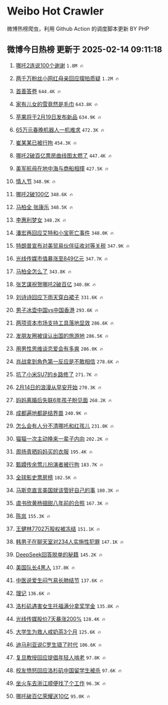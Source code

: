 # Weibo Hot Crawler 



微博热榜爬虫，利用 Github Action 的调度脚本更新 BY PHP 


## 微博今日热榜 更新于 2025-02-14 09:11:18 
1. [哪吒2连说100个谢谢](https://s.weibo.com/weibo?q=%23%E5%93%AA%E5%90%922%E8%BF%9E%E8%AF%B4100%E4%B8%AA%E8%B0%A2%E8%B0%A2%23&t=31&band_rank=1&Refer=top) `1.8M 🔥` 

1. [两千万粉丝小网红母亲回应摆拍质疑](https://s.weibo.com/weibo?q=%23%E4%B8%A4%E5%8D%83%E4%B8%87%E7%B2%89%E4%B8%9D%E5%B0%8F%E7%BD%91%E7%BA%A2%E6%AF%8D%E4%BA%B2%E5%9B%9E%E5%BA%94%E6%91%86%E6%8B%8D%E8%B4%A8%E7%96%91%23&t=31&band_rank=2&Refer=top) `1.2M 🔥` 

1. [首善答卷](https://s.weibo.com/weibo?q=%23%E9%A6%96%E5%96%84%E7%AD%94%E5%8D%B7%23&t=31&band_rank=3&Refer=top) `644.4K 🔥` 

1. [家有儿女的雪竟然是毛巾](https://s.weibo.com/weibo?q=%23%E5%AE%B6%E6%9C%89%E5%84%BF%E5%A5%B3%E7%9A%84%E9%9B%AA%E7%AB%9F%E7%84%B6%E6%98%AF%E6%AF%9B%E5%B7%BE%23&t=31&band_rank=4&Refer=top) `643.8K 🔥` 

1. [苹果将于2月19日发布新品](https://s.weibo.com/weibo?q=%23%E8%8B%B9%E6%9E%9C%E5%B0%86%E4%BA%8E2%E6%9C%8819%E6%97%A5%E5%8F%91%E5%B8%83%E6%96%B0%E5%93%81%23&t=31&band_rank=5&Refer=top) `634.9K 🔥` 

1. [65万元春晚机器人一机难求](https://s.weibo.com/weibo?q=%2365%E4%B8%87%E5%85%83%E6%98%A5%E6%99%9A%E6%9C%BA%E5%99%A8%E4%BA%BA%E4%B8%80%E6%9C%BA%E9%9A%BE%E6%B1%82%23&t=31&band_rank=6&Refer=top) `472.3K 🔥` 

1. [崔某某已被行拘](https://s.weibo.com/weibo?q=%23%E5%B4%94%E6%9F%90%E6%9F%90%E5%B7%B2%E8%A2%AB%E8%A1%8C%E6%8B%98%23&t=31&band_rank=7&Refer=top) `454.3K 🔥` 

1. [哪吒2破百亿票房曲线图太燃了](https://s.weibo.com/weibo?q=%23%E5%93%AA%E5%90%922%E7%A0%B4%E7%99%BE%E4%BA%BF%E7%A5%A8%E6%88%BF%E6%9B%B2%E7%BA%BF%E5%9B%BE%E5%A4%AA%E7%87%83%E4%BA%86%23&t=31&band_rank=8&Refer=top) `447.4K 🔥` 

1. [美军航母在地中海与商船相撞](https://s.weibo.com/weibo?q=%23%E7%BE%8E%E5%86%9B%E8%88%AA%E6%AF%8D%E5%9C%A8%E5%9C%B0%E4%B8%AD%E6%B5%B7%E4%B8%8E%E5%95%86%E8%88%B9%E7%9B%B8%E6%92%9E%23&t=31&band_rank=9&Refer=top) `427.5K 🔥` 

1. [情人节](https://s.weibo.com/weibo?q=%E6%83%85%E4%BA%BA%E8%8A%82&t=31&band_rank=10&Refer=top) `348.9K 🔥` 

1. [哪吒2破100亿](https://s.weibo.com/weibo?q=%23%E5%93%AA%E5%90%922%E7%A0%B4100%E4%BA%BF%23&t=31&band_rank=11&Refer=top) `348.6K 🔥` 

1. [马柏全 张康乐](https://s.weibo.com/weibo?q=%E9%A9%AC%E6%9F%8F%E5%85%A8%20%E5%BC%A0%E5%BA%B7%E4%B9%90&t=31&band_rank=12&Refer=top) `348.5K 🔥` 

1. [李惠利梦女](https://s.weibo.com/weibo?q=%E6%9D%8E%E6%83%A0%E5%88%A9%E6%A2%A6%E5%A5%B3&t=31&band_rank=13&Refer=top) `348.2K 🔥` 

1. [潘宏再回应艾特和小宝死亡事件](https://s.weibo.com/weibo?q=%23%E6%BD%98%E5%AE%8F%E5%86%8D%E5%9B%9E%E5%BA%94%E8%89%BE%E7%89%B9%E5%92%8C%E5%B0%8F%E5%AE%9D%E6%AD%BB%E4%BA%A1%E4%BA%8B%E4%BB%B6%23&t=31&band_rank=14&Refer=top) `348.0K 🔥` 

1. [特朗普宣布对美贸易伙伴征收对等关税](https://s.weibo.com/weibo?q=%23%E7%89%B9%E6%9C%97%E6%99%AE%E5%AE%A3%E5%B8%83%E5%AF%B9%E7%BE%8E%E8%B4%B8%E6%98%93%E4%BC%99%E4%BC%B4%E5%BE%81%E6%94%B6%E5%AF%B9%E7%AD%89%E5%85%B3%E7%A8%8E%23&t=31&band_rank=15&Refer=top) `347.9K 🔥` 

1. [光线传媒市值暴涨至849亿元](https://s.weibo.com/weibo?q=%23%E5%85%89%E7%BA%BF%E4%BC%A0%E5%AA%92%E5%B8%82%E5%80%BC%E6%9A%B4%E6%B6%A8%E8%87%B3849%E4%BA%BF%E5%85%83%23&t=31&band_rank=16&Refer=top) `347.7K 🔥` 

1. [马柏全怎么了](https://s.weibo.com/weibo?q=%23%E9%A9%AC%E6%9F%8F%E5%85%A8%E6%80%8E%E4%B9%88%E4%BA%86%23&t=31&band_rank=17&Refer=top) `343.8K 🔥` 

1. [张艺谋祝贺哪吒2破百亿](https://s.weibo.com/weibo?q=%23%E5%BC%A0%E8%89%BA%E8%B0%8B%E7%A5%9D%E8%B4%BA%E5%93%AA%E5%90%922%E7%A0%B4%E7%99%BE%E4%BA%BF%23&t=31&band_rank=18&Refer=top) `340.8K 🔥` 

1. [刘诗诗回应下雨天穿白裙子](https://s.weibo.com/weibo?q=%E5%88%98%E8%AF%97%E8%AF%97%E5%9B%9E%E5%BA%94%E4%B8%8B%E9%9B%A8%E5%A4%A9%E7%A9%BF%E7%99%BD%E8%A3%99%E5%AD%90&t=31&band_rank=19&Refer=top) `331.6K 🔥` 

1. [男子冰壶中国vs中国香港](https://s.weibo.com/weibo?q=%23%E7%94%B7%E5%AD%90%E5%86%B0%E5%A3%B6%E4%B8%AD%E5%9B%BDvs%E4%B8%AD%E5%9B%BD%E9%A6%99%E6%B8%AF%23&t=31&band_rank=20&Refer=top) `293.6K 🔥` 

1. [两项资本市场支持工具落地显效](https://s.weibo.com/weibo?q=%23%E4%B8%A4%E9%A1%B9%E8%B5%84%E6%9C%AC%E5%B8%82%E5%9C%BA%E6%94%AF%E6%8C%81%E5%B7%A5%E5%85%B7%E8%90%BD%E5%9C%B0%E6%98%BE%E6%95%88%23&t=31&band_rank=21&Refer=top) `286.6K 🔥` 

1. [发朋友圈被误认出国的旅游地](https://s.weibo.com/weibo?q=%23%E5%8F%91%E6%9C%8B%E5%8F%8B%E5%9C%88%E8%A2%AB%E8%AF%AF%E8%AE%A4%E5%87%BA%E5%9B%BD%E7%9A%84%E6%97%85%E6%B8%B8%E5%9C%B0%23&t=31&band_rank=22&Refer=top) `286.5K 🔥` 

1. [用男性思维谈恋爱会有多爽](https://s.weibo.com/weibo?q=%23%E7%94%A8%E7%94%B7%E6%80%A7%E6%80%9D%E7%BB%B4%E8%B0%88%E6%81%8B%E7%88%B1%E4%BC%9A%E6%9C%89%E5%A4%9A%E7%88%BD%23&t=31&band_rank=23&Refer=top) `286.0K 🔥` 

1. [肖战拿到角色第一反应是不敢相信](https://s.weibo.com/weibo?q=%23%E8%82%96%E6%88%98%E6%8B%BF%E5%88%B0%E8%A7%92%E8%89%B2%E7%AC%AC%E4%B8%80%E5%8F%8D%E5%BA%94%E6%98%AF%E4%B8%8D%E6%95%A2%E7%9B%B8%E4%BF%A1%23&t=31&band_rank=24&Refer=top) `278.6K 🔥` 

1. [坑了小米SU7的乡路修了](https://s.weibo.com/weibo?q=%23%E5%9D%91%E4%BA%86%E5%B0%8F%E7%B1%B3SU7%E7%9A%84%E4%B9%A1%E8%B7%AF%E4%BF%AE%E4%BA%86%23&t=31&band_rank=25&Refer=top) `271.7K 🔥` 

1. [2月14日的浪漫从早安开始](https://s.weibo.com/weibo?q=%232%E6%9C%8814%E6%97%A5%E7%9A%84%E6%B5%AA%E6%BC%AB%E4%BB%8E%E6%97%A9%E5%AE%89%E5%BC%80%E5%A7%8B%23&t=31&band_rank=26&Refer=top) `270.3K 🔥` 

1. [妈妈离婚后失联6年孩子盼见面](https://s.weibo.com/weibo?q=%23%E5%A6%88%E5%A6%88%E7%A6%BB%E5%A9%9A%E5%90%8E%E5%A4%B1%E8%81%946%E5%B9%B4%E5%AD%A9%E5%AD%90%E7%9B%BC%E8%A7%81%E9%9D%A2%23&t=31&band_rank=27&Refer=top) `268.2K 🔥` 

1. [成都遍地都是结界兽](https://s.weibo.com/weibo?q=%23%E6%88%90%E9%83%BD%E9%81%8D%E5%9C%B0%E9%83%BD%E6%98%AF%E7%BB%93%E7%95%8C%E5%85%BD%23&t=31&band_rank=28&Refer=top) `240.9K 🔥` 

1. [怎么会有人分不清哪吒和红孩儿](https://s.weibo.com/weibo?q=%23%E6%80%8E%E4%B9%88%E4%BC%9A%E6%9C%89%E4%BA%BA%E5%88%86%E4%B8%8D%E6%B8%85%E5%93%AA%E5%90%92%E5%92%8C%E7%BA%A2%E5%AD%A9%E5%84%BF%23&t=31&band_rank=29&Refer=top) `231.0K 🔥` 

1. [猫猫一次主动换来一辈子内向](https://s.weibo.com/weibo?q=%E7%8C%AB%E7%8C%AB%E4%B8%80%E6%AC%A1%E4%B8%BB%E5%8A%A8%E6%8D%A2%E6%9D%A5%E4%B8%80%E8%BE%88%E5%AD%90%E5%86%85%E5%90%91&t=31&band_rank=30&Refer=top) `202.2K 🔥` 

1. [周扬青晒妈妈买的衣服](https://s.weibo.com/weibo?q=%E5%91%A8%E6%89%AC%E9%9D%92%E6%99%92%E5%A6%88%E5%A6%88%E4%B9%B0%E7%9A%84%E8%A1%A3%E6%9C%8D&t=31&band_rank=31&Refer=top) `195.4K 🔥` 

1. [甄嬛传余莺儿扮演者被行拘](https://s.weibo.com/weibo?q=%23%E7%94%84%E5%AC%9B%E4%BC%A0%E4%BD%99%E8%8E%BA%E5%84%BF%E6%89%AE%E6%BC%94%E8%80%85%E8%A2%AB%E8%A1%8C%E6%8B%98%23&t=31&band_rank=32&Refer=top) `183.7K 🔥` 

1. [全球影史票房榜](https://s.weibo.com/weibo?q=%E5%85%A8%E7%90%83%E5%BD%B1%E5%8F%B2%E7%A5%A8%E6%88%BF%E6%A6%9C&t=31&band_rank=33&Refer=top) `182.5K 🔥` 

1. [马斯克直言美国就该管好自己的事](https://s.weibo.com/weibo?q=%23%E9%A9%AC%E6%96%AF%E5%85%8B%E7%9B%B4%E8%A8%80%E7%BE%8E%E5%9B%BD%E5%B0%B1%E8%AF%A5%E7%AE%A1%E5%A5%BD%E8%87%AA%E5%B7%B1%E7%9A%84%E4%BA%8B%23&t=31&band_rank=34&Refer=top) `180.3K 🔥` 

1. [虞书欣黄杨钿甜八年前的合照](https://s.weibo.com/weibo?q=%23%E8%99%9E%E4%B9%A6%E6%AC%A3%E9%BB%84%E6%9D%A8%E9%92%BF%E7%94%9C%E5%85%AB%E5%B9%B4%E5%89%8D%E7%9A%84%E5%90%88%E7%85%A7%23&t=31&band_rank=35&Refer=top) `167.3K 🔥` 

1. [陈岚](https://s.weibo.com/weibo?q=%E9%99%88%E5%B2%9A&t=31&band_rank=36&Refer=top) `155.3K 🔥` 

1. [王健林7702万股权被冻结](https://s.weibo.com/weibo?q=%23%E7%8E%8B%E5%81%A5%E6%9E%977702%E4%B8%87%E8%82%A1%E6%9D%83%E8%A2%AB%E5%86%BB%E7%BB%93%23&t=31&band_rank=37&Refer=top) `151.1K 🔥` 

1. [韩男子在聊天室对234人实施性犯罪](https://s.weibo.com/weibo?q=%23%E9%9F%A9%E7%94%B7%E5%AD%90%E5%9C%A8%E8%81%8A%E5%A4%A9%E5%AE%A4%E5%AF%B9234%E4%BA%BA%E5%AE%9E%E6%96%BD%E6%80%A7%E7%8A%AF%E7%BD%AA%23&t=31&band_rank=38&Refer=top) `147.1K 🔥` 

1. [DeepSeek回答脱单的秘籍](https://s.weibo.com/weibo?q=%23DeepSeek%E5%9B%9E%E7%AD%94%E8%84%B1%E5%8D%95%E7%9A%84%E7%A7%98%E7%B1%8D%23&t=31&band_rank=39&Refer=top) `145.2K 🔥` 

1. [美国队长4黑人](https://s.weibo.com/weibo?q=%E7%BE%8E%E5%9B%BD%E9%98%9F%E9%95%BF4%E9%BB%91%E4%BA%BA&t=31&band_rank=40&Refer=top) `137.8K 🔥` 

1. [中医说爱生闷气易长肺结节](https://s.weibo.com/weibo?q=%23%E4%B8%AD%E5%8C%BB%E8%AF%B4%E7%88%B1%E7%94%9F%E9%97%B7%E6%B0%94%E6%98%93%E9%95%BF%E8%82%BA%E7%BB%93%E8%8A%82%23&t=31&band_rank=41&Refer=top) `137.6K 🔥` 

1. [理记](https://s.weibo.com/weibo?q=%E7%90%86%E8%AE%B0&t=31&band_rank=42&Refer=top) `136.6K 🔥` 

1. [洛杉矶遇害女生托福满分拿奖学金](https://s.weibo.com/weibo?q=%23%E6%B4%9B%E6%9D%89%E7%9F%B6%E9%81%87%E5%AE%B3%E5%A5%B3%E7%94%9F%E6%89%98%E7%A6%8F%E6%BB%A1%E5%88%86%E6%8B%BF%E5%A5%96%E5%AD%A6%E9%87%91%23&t=31&band_rank=43&Refer=top) `135.8K 🔥` 

1. [光线传媒股价7天暴涨200%](https://s.weibo.com/weibo?q=%23%E5%85%89%E7%BA%BF%E4%BC%A0%E5%AA%92%E8%82%A1%E4%BB%B77%E5%A4%A9%E6%9A%B4%E6%B6%A8200%25%23&t=31&band_rank=44&Refer=top) `128.4K 🔥` 

1. [大学生为救人戒奶茶3个月](https://s.weibo.com/weibo?q=%23%E5%A4%A7%E5%AD%A6%E7%94%9F%E4%B8%BA%E6%95%91%E4%BA%BA%E6%88%92%E5%A5%B6%E8%8C%B63%E4%B8%AA%E6%9C%88%23&t=31&band_rank=45&Refer=top) `125.6K 🔥` 

1. [迪马利亚说C罗生错了时代](https://s.weibo.com/weibo?q=%23%E8%BF%AA%E9%A9%AC%E5%88%A9%E4%BA%9A%E8%AF%B4C%E7%BD%97%E7%94%9F%E9%94%99%E4%BA%86%E6%97%B6%E4%BB%A3%23&t=31&band_rank=46&Refer=top) `106.6K 🔥` 

1. [复旦教授回应提倡年轻人啃老](https://s.weibo.com/weibo?q=%23%E5%A4%8D%E6%97%A6%E6%95%99%E6%8E%88%E5%9B%9E%E5%BA%94%E6%8F%90%E5%80%A1%E5%B9%B4%E8%BD%BB%E4%BA%BA%E5%95%83%E8%80%81%23&t=31&band_rank=47&Refer=top) `97.8K 🔥` 

1. [校友愤怒回应洛杉矶中国留学生被杀](https://s.weibo.com/weibo?q=%23%E6%A0%A1%E5%8F%8B%E6%84%A4%E6%80%92%E5%9B%9E%E5%BA%94%E6%B4%9B%E6%9D%89%E7%9F%B6%E4%B8%AD%E5%9B%BD%E7%95%99%E5%AD%A6%E7%94%9F%E8%A2%AB%E6%9D%80%23&t=31&band_rank=48&Refer=top) `97.6K 🔥` 

1. [坐火车去浙江顺便找了个工作](https://s.weibo.com/weibo?q=%23%E5%9D%90%E7%81%AB%E8%BD%A6%E5%8E%BB%E6%B5%99%E6%B1%9F%E9%A1%BA%E4%BE%BF%E6%89%BE%E4%BA%86%E4%B8%AA%E5%B7%A5%E4%BD%9C%23&t=31&band_rank=49&Refer=top) `96.3K 🔥` 

1. [哪吒破百亿荣耀送10亿](https://s.weibo.com/weibo?q=%23%E5%93%AA%E5%90%92%E7%A0%B4%E7%99%BE%E4%BA%BF%E8%8D%A3%E8%80%80%E9%80%8110%E4%BA%BF%23&t=31&band_rank=50&Refer=top) `95.0K 🔥` 

